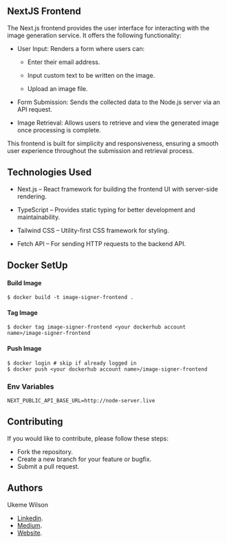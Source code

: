 ## NextJS Frontend
The Next.js frontend provides the user interface for interacting with the image generation service. It offers the following functionality:

* User Input: Renders a form where users can:

    - Enter their email address.

    - Input custom text to be written on the image.

    - Upload an image file.

* Form Submission: Sends the collected data to the Node.js server via an API request.

* Image Retrieval: Allows users to retrieve and view the generated image once processing is complete.

This frontend is built for simplicity and responsiveness, ensuring a smooth user experience throughout the submission and retrieval process.

## Technologies Used
* Next.js – React framework for building the frontend UI with server-side rendering.

* TypeScript – Provides static typing for better development and maintainability.

* Tailwind CSS – Utility-first CSS framework for styling.

* Fetch API – For sending HTTP requests to the backend API.


## Docker SetUp

#### Build Image
```
$ docker build -t image-signer-frontend . 
```

#### Tag Image
```
$ docker tag image-signer-frontend <your dockerhub account name>/image-signer-frontend
```

#### Push Image
```
$ docker login # skip if already logged in
$ docker push <your dockerhub account name>/image-signer-frontend
```

### Env Variables
```
NEXT_PUBLIC_API_BASE_URL=http://node-server.live
```

## Contributing

If you would like to contribute, please follow these steps:

- Fork the repository.
- Create a new branch for your feature or bugfix.
- Submit a pull request.

## Authors

Ukeme Wilson

- <a href="https://www.linkedin.com/in/ukeme-wilson-4825a383/">Linkedin</a>.
- <a href="https://medium.com/@ukemeboswilson">Medium</a>.
- <a href="https://www.ukemewilson.sbs/">Website</a>.
